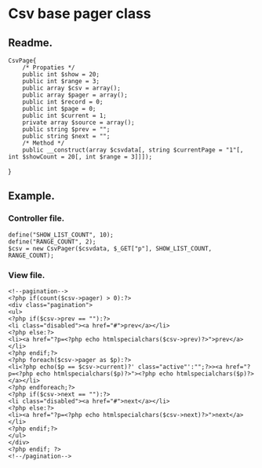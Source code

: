 # Csv base pager class

## Readme.

    CsvPage{
        /* Propaties */
        public int $show = 20;
        public int $range = 3;
        public array $csv = array();
        public array $pager = array();
        public int $record = 0;
        public int $page = 0;
        public int $current = 1;
        private array $source = array();
        public string $prev = "";
        public string $next = "";
        /* Method */
        public __construct(array $csvdata[, string $currentPage = "1"[, int $showCount = 20[, int $range = 3]]]);
}

## Example.

### Controller file.

    define("SHOW_LIST_COUNT", 10);
    define("RANGE_COUNT", 2);
    $csv = new CsvPager($csvdata, $_GET["p"], SHOW_LIST_COUNT, RANGE_COUNT);

### View file.

    <!--pagination-->
    <?php if(count($csv->pager) > 0):?>
    <div class="pagination">
    <ul>
    <?php if($csv->prev == ""):?>
    <li class="disabled"><a href="#">prev</a></li>
    <?php else:?>
    <li><a href="?p=<?php echo htmlspecialchars($csv->prev)?>">prev</a></li>
    <?php endif;?>
    <?php foreach($csv->pager as $p):?>
    <li<?php echo($p == $csv->current)?' class="active"':"";?>><a href="?p=<?php echo htmlspecialchars($p)?>"><?php echo htmlspecialchars($p)?></a></li>
    <?php endforeach;?>
    <?php if($csv->next == ""):?>
    <li class="disabled"><a href="#">next</a></li>
    <?php else:?>
    <li><a href="?p=<?php echo htmlspecialchars($csv->next)?>">next</a></li>
    <?php endif;?>
    </ul>
    </div>
    <?php endif; ?>
    <!--/pagination--> 

